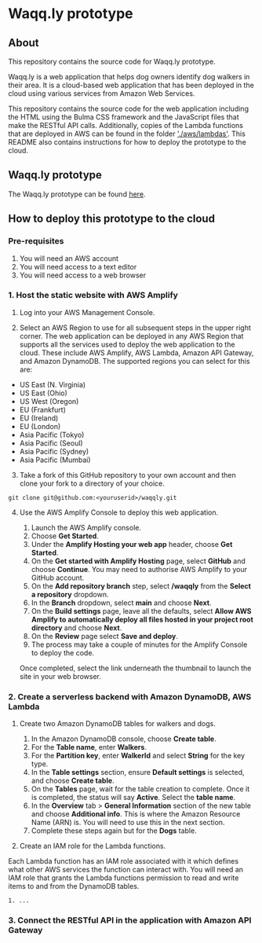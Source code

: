 # Waqq.ly prototype 

## About

This repository contains the source code for Waqq.ly prototype.


Waqq.ly is a web application that helps dog owners identify dog walkers in their area. It is a cloud-based web application that has been deployed in the cloud using various services from Amazon Web Services.


This repository contains the source code for the web application including the HTML using the Bulma CSS framework and the JavaScript files that make the RESTful API calls. Additionally, copies of the Lambda functions that are deployed in AWS can be found in the folder ['./aws/lambdas'](./aws/lambdas/). This README also contains instructions for how to deploy the prototype to the cloud.

## Waqq.ly prototype

The Waqq.ly prototype can be found [here](https://main.d3j3pqb0yuhvvz.amplifyapp.com/index.html).

## How to deploy this prototype to the cloud

### Pre-requisites 

1. You will need an AWS account
2. You will need access to a text editor
3. You will need access to a web browser

### 1. Host the static website with AWS Amplify

1. Log into your AWS Management Console.

2. Select an AWS Region to use for all subsequent steps in the upper right corner. The web application can be deployed in any AWS Region that supports all the services used to deploy the web application to the cloud. These include AWS Amplify, AWS Lambda, Amazon API Gateway, and Amazon DynamoDB. The supported regions you can select for this are:
- US East (N. Virginia)
- US East (Ohio)
- US West (Oregon)
- EU (Frankfurt)
- EU (Ireland)
- EU (London)
- Asia Pacific (Tokyo)
- Asia Pacific (Seoul)
- Asia Pacific (Sydney)
- Asia Pacific (Mumbai)

3. Take a fork of this GitHub repository to your own account and then clone your fork to a directory of your choice.
```
git clone git@github.com:<youruserid>/waqqly.git
```

4. Use the AWS Amplify Console to deploy this web application. 

    1. Launch the AWS Amplify console.
    2. Choose **Get Started**.
    3. Under the **Amplify Hosting your web app** header, choose **Get Started**.
    4. On the **Get started with Amplify Hosting** page, select **GitHub** and choose **Continue**. You may need to authorise AWS Amplify to your GitHub account.
    5. On the **Add repository branch** step, select **<youruserid>/waqqly** from the **Select a repository** dropdown.
    6. In the **Branch** dropdown, select **main** and choose **Next**.
    7. On the **Build settings** page, leave all the defaults, select **Allow AWS Amplify to automatically deploy all files hosted in your project root directory** and choose **Next**.
    8. On the **Review** page select **Save and deploy**.
    9. The process may take a couple of minutes for the Amplify Console to deploy the code.

    Once completed, select the link underneath the thumbnail to launch the site in your web browser.


### 2. Create a serverless backend with Amazon DynamoDB, AWS Lambda

1. Create two Amazon DynamoDB tables for walkers and dogs.
    1. In the Amazon DynamoDB console, choose **Create table**.
    2. For the **Table name**, enter **Walkers**.
    3. For the **Partition key**, enter **WalkerId** and select **String** for the key type. 
    4. In the **Table settings** section, ensure **Default settings** is selected, and choose **Create table**.
    5. On the **Tables** page, wait for the table creation to complete. Once it is completed, the status will say **Active**. Select the **table name**.
    6. In the **Overview** tab > **General Information** section of the new table and choose **Additional info**. This is where the Amazon Resource Name (ARN) is. You will need to use this in the next section.
    7. Complete these steps again but for the **Dogs** table.

2. Create an IAM role for the Lambda functions.

Each Lambda function has an IAM role associated with it which defines what other AWS services the function can interact with. You will need an IAM role that grants the Lambda functions permission to read and write items to and from the DynamoDB tables.

    1. ...

### 3. Connect the RESTful API in the application with Amazon API Gateway


